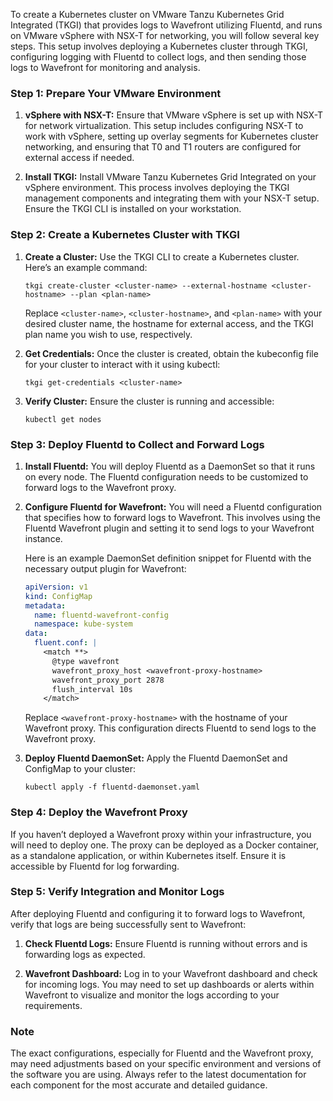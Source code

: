 To create a Kubernetes cluster on VMware Tanzu Kubernetes Grid Integrated (TKGI) that provides logs to Wavefront utilizing Fluentd, and runs on VMware vSphere with NSX-T for networking, you will follow several key steps. This setup involves deploying a Kubernetes cluster through TKGI, configuring logging with Fluentd to collect logs, and then sending those logs to Wavefront for monitoring and analysis.

### Step 1: Prepare Your VMware Environment

1. **vSphere with NSX-T:** Ensure that VMware vSphere is set up with NSX-T for network virtualization. This setup includes configuring NSX-T to work with vSphere, setting up overlay segments for Kubernetes cluster networking, and ensuring that T0 and T1 routers are configured for external access if needed.

2. **Install TKGI:** Install VMware Tanzu Kubernetes Grid Integrated on your vSphere environment. This process involves deploying the TKGI management components and integrating them with your NSX-T setup. Ensure the TKGI CLI is installed on your workstation.

### Step 2: Create a Kubernetes Cluster with TKGI

1. **Create a Cluster:** Use the TKGI CLI to create a Kubernetes cluster. Here’s an example command:

    ```shell
    tkgi create-cluster <cluster-name> --external-hostname <cluster-hostname> --plan <plan-name>
    ```

    Replace `<cluster-name>`, `<cluster-hostname>`, and `<plan-name>` with your desired cluster name, the hostname for external access, and the TKGI plan name you wish to use, respectively.

2. **Get Credentials:** Once the cluster is created, obtain the kubeconfig file for your cluster to interact with it using kubectl:

    ```shell
    tkgi get-credentials <cluster-name>
    ```

3. **Verify Cluster:** Ensure the cluster is running and accessible:

    ```shell
    kubectl get nodes
    ```

### Step 3: Deploy Fluentd to Collect and Forward Logs

1. **Install Fluentd:** You will deploy Fluentd as a DaemonSet so that it runs on every node. The Fluentd configuration needs to be customized to forward logs to the Wavefront proxy.

2. **Configure Fluentd for Wavefront:** You will need a Fluentd configuration that specifies how to forward logs to Wavefront. This involves using the Fluentd Wavefront plugin and setting it to send logs to your Wavefront instance.

    Here is an example DaemonSet definition snippet for Fluentd with the necessary output plugin for Wavefront:

    ```yaml
    apiVersion: v1
    kind: ConfigMap
    metadata:
      name: fluentd-wavefront-config
      namespace: kube-system
    data:
      fluent.conf: |
        <match **>
          @type wavefront
          wavefront_proxy_host <wavefront-proxy-hostname>
          wavefront_proxy_port 2878
          flush_interval 10s
        </match>
    ```

    Replace `<wavefront-proxy-hostname>` with the hostname of your Wavefront proxy. This configuration directs Fluentd to send logs to the Wavefront proxy.

3. **Deploy Fluentd DaemonSet:** Apply the Fluentd DaemonSet and ConfigMap to your cluster:

    ```shell
    kubectl apply -f fluentd-daemonset.yaml
    ```

### Step 4: Deploy the Wavefront Proxy

If you haven’t deployed a Wavefront proxy within your infrastructure, you will need to deploy one. The proxy can be deployed as a Docker container, as a standalone application, or within Kubernetes itself. Ensure it is accessible by Fluentd for log forwarding.

### Step 5: Verify Integration and Monitor Logs

After deploying Fluentd and configuring it to forward logs to Wavefront, verify that logs are being successfully sent to Wavefront:

1. **Check Fluentd Logs:** Ensure Fluentd is running without errors and is forwarding logs as expected.

2. **Wavefront Dashboard:** Log in to your Wavefront dashboard and check for incoming logs. You may need to set up dashboards or alerts within Wavefront to visualize and monitor the logs according to your requirements.

### Note

The exact configurations, especially for Fluentd and the Wavefront proxy, may need adjustments based on your specific environment and versions of the software you are using. Always refer to the latest documentation for each component for the most accurate and detailed guidance.
